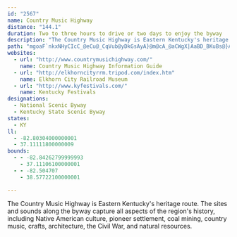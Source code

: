 ```yaml
---
id: "2567"
name: Country Music Highway
distance: "144.1"
duration: Two to three hours to drive or two days to enjoy the byway
description: "The Country Music Highway is Eastern Kentucky's heritage route. The sites and sounds along the byway capture all aspects of the region's history, including Native American culture, pioneer settlement, coal mining, country music, crafts, architecture, the Civil War, and natural resources."
path: "mgoaF`nkxNHyCIcC_@eCu@_CqVub@yDkGsAyA}@m@cA_@aCWgX|AaBD_BKuBs@}AeAiAmAcA_Bk@yAi@}BSmBEoCHyB~@eHvEwYToBNc@D{@BmCK}A]iCm@wBs@uAkAyAiDkCoLuHyC_DcBsCcA{BoBgGsBqHYu@}BsDy@_A_BwAyE{CoJ_Go@IcHcFgD{CiAyBgAmDQsBc@iKs@yEeAyCy@mAyAqA_Ag@sC}@qHaBoAk@{BcBuAyBu@wB_@gCIyADmDdAsIn@gDzCcSPmBL_DCaBO}AUmAcAsBi@u@wLeM{CcEkAeCsFoOcA_CcA_BsBsByAeAqNcHcBwAmA_B_AmBcB{EoCiLkHwVy@eDe@aESyCQ}PK}]@eAd@aEz@yDrAmCtFmHdEgG|Q}U~AyCrA{Ex@_FT_EXqTKka@OyCa@iEu@aFu@kDwB_Gc@m@}Oy_@wAyC_AkCs@mCMyAGaDLoDZwBh@kBxCuFv@aCzCyQRcEI_Bo@yD}A_F[uAuBoW}@oFsAyEgCaGcAsDsG}\\}DgPsCqIiDaJ_@s@o@i@_@MmDFcBOsCwAmDmAyJ_Bq@GSFmGq@sBa@gCyAiHmFgEuB_Bc@{GgAaLkDsEaBcFmCcDsB}CeCaMcM}AsAiDsBgAc@sCo@qTeCkBe@cAe@_BkAsBwBaMaSqFyGgBeCy@uCyJaPsBuC_DeDkCmBmC{AcFeBwBc@eD[aCE_FRmDd@oOjEoATgDXgDAwKsAsAEuA?}BNmE~@sDhBwV|PoCpAaEf@wDIkBUgCw@oEiBgCqAaDeAyDMcPKuCu@gEo@}H_@cD{@kIy@iQsAaHeA_Cg@yB}@mC_CsC{A}FyAkDyAyCw@cEa@oDGcMf@_ESyFkAeAa@oD_DwHcNwDmFiDmDsIkEqS{I}FwAiA?oNbCaJzBuBXcBJwD?cEmAsDkBqCyBeBaCmB_EeBcGm@eEK_CcAiHiAsMm@iJuBiNiBcHgCuF{JoOsHuKiBaEiAsEi@mEOgDP_HReSCeE[gDo@}CyAiFsC{HmAkCaFiHoAyCeAyDcBmIOaGt@cJX_LEaIy@qXUmCy@aDiAkBaDaEaXoWoB_BsCaDiGgJmEaJmEmFy@y@aFuCqIwBmE{AiCkA_DyBaCaD{A_BgBmAcE_ByAEaEr@uJrEkBj@gBNgHBcER{C~@qArAgJzM}AfA}D~@uPvAmIrAiI~B{Bz@sCrBwBpA{L|MoCxGwE`QaBtBkC~A{@XqBPwBCsYgDuNkA_OiCoOeDiDgA}A_AmBmBuAgDsAqFyDcRqAmEeBsCsCgCgCmAoB_@iAKyCRcCx@yA~@mEzD}TbYaFxCeDpAeLlBeb@XsCQ{EgBkAw@mB{BcByCiEcLs@iCgEiGiCqBiC}@gHwAsBgAs@k@eCsEwEoUcAiCsA_BoAiAgAm@qAe@{ACuXvBgYh@kF?yCy@aDmA_DiCyAuA_AmA{LgQmAsBuA{C{IuX{@gDs@gBkCqCs@[{C_A{BWoDBoOvDwGdCyF|AaHbBqL~BwWxHsC^}D?}Bc@_Bc@mReImBmA{BaCmBcEeAiEYyE?mDPsCfCqRJeDQkDi@{Cc@sA}AsC{B{BcAy@gB}@_C_@yBGq[lAaFQ}AUuBs@_PkHoAYoL_AsEEcB_@sAi@mCcCcLqNaFyFoCoCoGkFqGqFyCeCsAqA_Au@{@i@q@[c@O}@QwCYmJHaDRyBr@mBlAuBdCs@rAk@tBYhBOlE?`DNnCXjCZpAh@`CtBfFjBjCxRhShEzErAfBnAjCX`Ah@rEHtCCbBOtA_@dCu@fCi@jAiBrC}CdBwAf@sDf@_DSuEoAcVkKuCeBmEiDiS{TcCgCyB_BmEeBgBS_EKgCPoAXgCdAoBfAyApAwAzAoDzHe@vBm@~D_AxXoAdLWn@UdBeBfJ]rAk@lAcAjBuAhBmBvAgBr@iCp@yC^}Dr@IG_CLmACiBg@eAeAqBiFKaH@oCBgDIiCa@mE}@mFcByGiBgEwDkFgN{MwCmBmCsAkA_@gBUoACgABkAXcA^gAr@uArAoClGyBtHgB~E_@`EEdCD`Ah@dDhA`DtKpUfClG~EhPhCxJXnEM`JBxBX~C^`BmDvDyA~@oAf@}BPOH}B[aJsBMDiDq@qBs@sBaAcCeBcB_BmDuEsAsBwHaPgHoJsAmAaLqM}BiB_Bm@sAUcBGoDXkMfBq[jCqBd@eDrAgCjByBhCyBdEaG|N}CrJuAbGSdBKlENtTg@`JQrAw@rDKPs@nEgE|SkB|FqGhNoMpZmIpQWp@B`@uMpTYD{BdD?\\oAtBgErFY?gEzDmErCsFpCONG\\uThLwIfEuEpB_SxHuJbEcKjGgFtDmAdA_CrDeBlEw@zDOpCONETIvD^pEd@`DvAlEbBjDnAfBfCjClPbOf@ExAlAr@lAx@lDNbBHlCSnEyBnTg@lGUhG_@jMYhQEtQDtBEd@PpApBbGt@fAbCbCtPzJl@D|FlDlCnB~B~C~@dC^~A\\rCBzCI`BYnBe@lBgAfCs@fA{@~@sDrBgCj@eBTs@AuIfBmEl@oG|AmUrGsAd@uMnGuMhHyAj@wA\\eCFcDm@uM_FaHsC{L{DyASsC@sAXuAj@}BzAoApAiBrD]~@e@fB_@pBStBErFbBja@DlDElBSjB_@`BeAfCy@jA}@`AoBlA}Bp@sAPsA?sAMqA[oMcEkEkAeCeAkAy@yBgBeIaIkCsBuAs@_B_@mCQqC^_CjAiAfA_AvAk@fBg@nBgErUu@nHUrFhAbRbCtXFrBGlDc@bD_AvC}A`CoCfCwAh@uAX}D@ek@uGoEKaGXwF~@_FdBkJhFyJxGaBdBsA`CcAvC[nBSrBErDTpD`Gr]^fDJrB?rBIvBUbCi@vBcAhCeBvCgr@nv@wBfDm@xAcAhE_@vEAlBNtE~AtVJ`D?dDU~C[lBy@nCyAvCcBtB}h@ld@}BjCiBdDi@xAu@lCYdBc@hEI~CHhYQ`Ec@nCc@bBi@`B_AlBmBbC_DlCqRnM{R|LiA|@cAfAuA`Cg@dBYlBGpADlCd@dD|CnKbAfET~C?zCUjB_@bBq@|A{AtBsBvA{[lLsXhN}C~BiEbFaCrF{BzGwB~EsFvPqEhOuAxD{DpJiB|CyFpImAhCi@jB[lBMjBo@hTU`Do@xEmBbJs@fFeClg@]pCy@rDeAxCy@zA}FnIqC|EqKvT}AxBeAdAiAz@}B`AcCd@uAHyAEyAQuImC_Ce@yAKyAByARwA`@uc@lQyB`AiAx@gBpBy@tAiDpJcAlB_BrBmAz@}BdAuAXoUvCgCCyAWwgAyVuAWwDMeCLgDj@oOfDgKdBmFZoHJaJXmL~@w[xE}WpEgGTgDMmBYoCm@wC_AmHwCwC{@wFkAgJqAyBa@sBq@oB{@sDyBaJmIcDgC}B_AgGaBmCk@sAKiXXwDXcFdAiR~FmEr@cERkC?mZ_@aCJwAXyBz@aBvAsDfFmAdEuAnI_AtE_ArCiAdBiAlA}B~AmYrO}A`@{APaB@wGMsDSoB?qRX_E^}C~@mJnEyBr@}BVoHFqAPmA`@oAn@gGzEsBnBcAd@uA^gCVyACyM{BuDFyAVaCt@yCbB}CfCyBrCwE`JeArCyAfGg@jDeCdY?tCHxHCnDe@pFkHnf@s@|BeArBiBxBiAx@gCz@kBVmETqXv@}E^mB^cFzAwGdDgBj@aAP}@FsCGuNeBoBIsBDgBXcDvAqBlB}AjCaFtLsBlEmBrBeBfAs@XuBd@eH^oB^mA`@cB~@aIvFkAh@sA\\qF`@sYbAwBCuAMmBe@oAk@}B_BmFcF}AeAkBy@wBg@eCQsND_^fAsD[_Cq@_DaBkCkCsBgDuDsHyAqBcBaBiCkBwXwOcCaAgCk@mCM{OWiE[sBi@qJsDaFaDmImEqA{@eAiAyA{ByAuDiCyJaJkYs@qCaLk_@iBaF_CmEoEcGcGeGgKsHwAmBcAgC_@_BoB{LoBoKs@eGIcG?gQOiSH{HByMMuCYgCo@kDs@oBo@}AuAuBwB_CqIkG{LcIaFgC{Bk@sDQeEVkM~C}GrBkLnCwGb@iFQqE_AiEgBcBeA{O{MmBsAiAw@wCuA_DgAuHkA_OgAkOeB{a@_EeFu@iGeBaGmCmEeCsBeBsDyD}EcGuPcVyBsDaBgEy@mDa@}Bc@}EEsDNmFTwC|@{Dx@yCp@eBtGaMh@{Al@{CRiDEiDe@qDiAcF}UccAi@oC}FwVaHwYcBeGu@yA_AsAwCaCsAi@uP}EyBqAiBmBsAeCmAyDyEkX[_DSgDEmDJmDNsBb@eDlEcQXoBJsBBeFi@aHcBaO}BeQgIyt@e@gDc@gBmAqC_BuBwoBsiBuByAgDcB}EuAsk@aLuDm@iCKuAJyA^}BlAiBlBqH~IiAbAwBxAiDvAyAXiCTiC?yAIqDw@eDaByNmKyBqAuAc@_BUeCJ}Bv@uB~A_PvRsBzAyAh@wARyA@uAMmDeAmTgJcEuCaH{GmEeF_DyEaYah@mBgBe@Y_A_@iB_@cC@qCv@eS`MwZ|OqEjAaXrEiBFmC[sBu@uBcByBeCeC_EeEyFa^q\\cC{C_BeCkHwNcAmAoBeBmDeA}AMyA@eC\\iNzCwEj@cELmDAcFWePaAsDk@{EwAeTwIeLuFwj@uZsBsAgDmCsDwDeBuBwEgHk]uk@_BkBgAy@eB{@sAc@iAQgBCeA@}B^_DrAyVtMm@Xg@Pm@Nm@Ji@Fk@Do@?c@?u@Ii@Mk@QUKoA]WMi@]{DoCkGaEoGiEmAy@KIuA_Ag@[g@Yg@Ui@Sk@Qk@M_@Gu@Ck@Am@Bk@ByANcC^cCZi@FmEl@gPhB_B?gC_@yAq@sBgBwIuLoBsB}BqAiCg@oa@gAuLKg}A`BqDA}F_@}_@_EmDSuEGsENuAP{FxAqH~CqK~EoBl@qH`AyFXqTjB}Bj@yB`AuA~@iAlAgBlCuBpFcEhMmA`CeA~A}@~@cDfCoBdAsCdAgEz@{ZdEwH^cVZcCPgHz@wJdC}SxHwGnCmZdL}Br@mCd@_BFsC?qCSsNeDmBm@cBy@iAy@cAmAsAgCo@eBo@gDqBmMg@mF?yDhAcVHuF?iHSgJo@aRYsD_AoH}AeH_AiDgEmKcXur@wAsCi@s@iBeBuAs@yAe@mCe@{rBcYcH_BaJgD}FaBmEs@qDE_E^uZ`GcG~@aZ~CqGdBoDfBaD`C}MvNaE|DkD~BuAr@}EfByCp@ym@|JkC\\}ADyDWgCs@sYuLaYeI}CgBcAeA{AuBaIcOkH{NiAqCuAaGc@{EI_FT_FhAwJVwCDiFKeD]eDYiBoAgEiAkCsBeDoPoRsDaDsBuAkFyCcDsAoEwA}Be@mDg@kDY_FIcCBGBaj@nAgF?wHYie@eE_FSoEEcFLeGn@oX|EqH~@yc@lCaDHeBEwE_@iEeA{B{@eJyEyF_Cad@{MqImBkHkAsXoD_Jw@oD?{EV{AR{FrAiE`BaD~A_C~AcExDocA~gAsVdYkJ`Ne_@to@iE`IsBfD}ApB}D`EiD~BmErBwErAcGr@gCJmDKgl@gHgWmCmF}@iGiB__@mOsEaBeFQ{ADyBVsCl@wF`BcAPuMhEeIpBqAXmAF}CGsBa@iBw@oRaJmC{A_CeByByBeJiMuAyAaDqBgCo@qAOSJ{O_@qIV_QO}DB{MS{AQ_D_CcBa@qL_BsD]eLo@cCEcBR{IdC_BJgG@o@F_Bd@oLjEqJxBmIx@yIlAwM`C_C\\{CRuATuJ~DmCxAeF`EgBjAaOdHsOlFyUlFw]nKoDZoy@pC_CT_IpAuBv@mBfAwBxBeFlGkBzA{EjCeC~BoEfFo@l@iAxA?XsUj]mDxFkM|[}c@ngAaLjYgFdM_@x@c@d@Qf@qF`NcDzIsHxWWdC?lCfBlND~AEzA_@dCw@zBmFrIuBlBcBp@cBT}KMaDx@sBvAyAnBo@xAkJ|Yy@rB_AzA{GbIiClCaUhNcGdB_D`@{H~AmZhIcBx@kGlEyBhAmWtI}VtHcC~@_DfBwF~D_JbFoB|AyBrBsA~AoC`EmAxBmD`IyB`EiMzQ{@dBw@fDq@fBeKtSmFnJ}D~Di@t@_AbBoB`FeJdWwAjE{@nDy@fFYnCWzDGtG|@dfAFhRBzJUxIsC~^gLnuAc@fGcAtUiAvPs@`OoCzd@gCb]mAzJ}Kht@w@lD{AtFmCxHye@l_A}HlPcD`IgKj[eJpYgA`Go@fM_@~Ek@hDaAdDcLb[eEbK_DrJcFzMsCfH}ClGe[dg@cDpEqKrL"
websites:
  - url: "http://www.countrymusichighway.com/"
    name: Country Music Highway Information Guide
  - url: "http://elkhorncityrrm.tripod.com/index.htm"
    name: Elkhorn City Railroad Museum
  - url: "http://www.kyfestivals.com/"
    name: Kentucky Festivals
designations:
  - National Scenic Byway
  - Kentucky State Scenic Byway
states:
  - KY
ll:
  - -82.80304000000001
  - 37.11111800000009
bounds:
  - - -82.84262799999993
    - 37.11106100000001
  - - -82.504707
    - 38.57722100000001

---
```


The Country Music Highway is Eastern Kentucky's heritage route. The sites and sounds along the byway capture all aspects of the region's history, including Native American culture, pioneer settlement, coal mining, country music, crafts, architecture, the Civil War, and natural resources.
